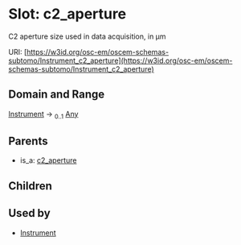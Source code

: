 
# Slot: c2_aperture

C2 aperture size used in data acquisition, in µm

URI: [https://w3id.org/osc-em/oscem-schemas-subtomo/Instrument_c2_aperture](https://w3id.org/osc-em/oscem-schemas-subtomo/Instrument_c2_aperture)


## Domain and Range

[Instrument](Instrument.md) &#8594;  <sub>0..1</sub> [Any](Any.md)

## Parents

 *  is_a: [c2_aperture](c2_aperture.md)

## Children


## Used by

 * [Instrument](Instrument.md)
